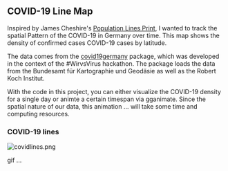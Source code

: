 ## COVID-19 Line Map

Inspired by James Cheshire's [Population Lines Print](https://spatial.ly/2014/08/population-lines/), I wanted to track the spatial Pattern of the COVID-19 in Germany over time. This map shows the density of confirmed cases COVID-19 cases by latitude. 

The data comes from the [covid19germany](https://github.com/nevrome/covid19germany) package, which was developed in the context of the #WirvsVirus hackathon. The package loads the data from the Bundesamt für Kartographie und Geodäsie as well as the Robert Koch Institut.

With the code in this project, you can either visualize the COVID-19 density for a single day or animte a certain timespan via gganimate. Since the spatial nature of our data, this animation ... will take some time and computing resources. 


### COVID-19 lines

![covidlines.png](https://raw.githubusercontent.com/Z3tt/TidyTuesday/master/plots/2020_22/2020_22_Cocktails.png)

gif ...



